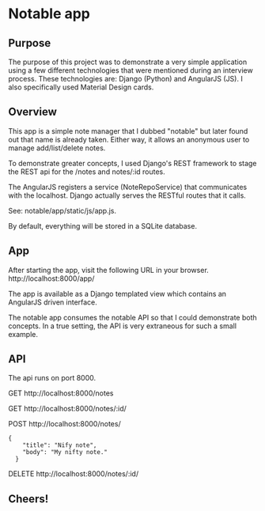 # Notable app

## Purpose

The purpose of this project was to demonstrate a very simple
application using a few different technologies that were mentioned
during an interview process.  These technologies are: Django (Python) and AngularJS (JS).
I also specifically used Material Design cards.

## Overview

This app is a simple note manager that I dubbed "notable"
but later found out that name is already taken.  Either way,
it allows an anonymous user to manage add/list/delete notes.

To demonstrate greater concepts, I used Django's REST
framework to stage the REST api for the /notes and notes/:id routes.

The AngularJS registers a service (NoteRepoService) that communicates
with the localhost.  Django actually serves the RESTful routes that it calls.

See: notable/app/static/js/app.js.

By default, everything will be stored in a SQLite database.

## App

After starting the app, visit the following URL in your browser.
http://localhost:8000/app/

The app is available as a Django templated view which contains
an AngularJS driven interface.

The notable app consumes the notable API so that I could demonstrate both
concepts.  In a true setting, the API is very extraneous for such a small example.

## API

The api runs on port 8000.

GET http://localhost:8000/notes

GET http://localhost:8000/notes/:id/

POST http://localhost:8000/notes/

```
{
    "title": "Nify note",
    "body": "My nifty note."
  }
```

DELETE http://localhost:8000/notes/:id/

## Cheers!



